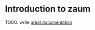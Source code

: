 # Introduction to zaum

TODO: write [great documentation](http://jacobian.org/writing/what-to-write/)
